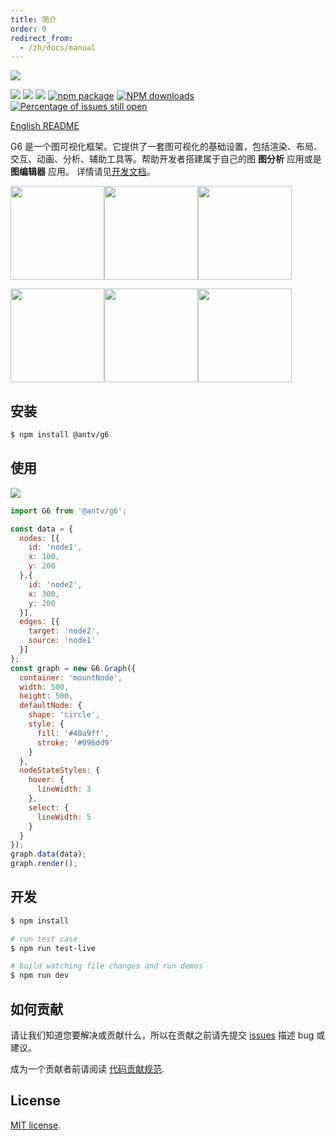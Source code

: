 ```yaml
---
title: 简介
order: 0
redirect_from:
  - /zh/docs/manual
---
```


![](https://user-images.githubusercontent.com/6113694/45008751-ea465300-b036-11e8-8e2a-166cbb338ce2.png)

[![](https://img.shields.io/travis/antvis/g6.svg)](https://travis-ci.org/antvis/g6)
![](https://img.shields.io/badge/language-javascript-red.svg)
![](https://img.shields.io/badge/license-MIT-000000.svg)
[![npm package](https://img.shields.io/npm/v/@antv/g6.svg)](https://www.npmjs.com/package/@antv/g6)
[![NPM downloads](http://img.shields.io/npm/dm/@antv/g6.svg)](https://npmjs.org/package/@antv/g6)
[![Percentage of issues still open](http://isitmaintained.com/badge/open/antvis/g6.svg)](http://isitmaintained.com/project/antvis/g6 "Percentage of issues still open")

[English README](README.md)

G6 是一个图可视化框架。它提供了一套图可视化的基础设置，包括渲染、布局、交互、动画、分析、辅助工具等。帮助开发者搭建属于自己的图 **图分析** 应用或是 **图编辑器** 应用。 详情请见[开发文档](https://www.yuque.com/antv/g6/intro)。

<img src="https://user-images.githubusercontent.com/6113694/44995293-02858600-afd5-11e8-840c-349e4730d63d.gif" height=150><img src="https://cdn.nlark.com/yuque/0/2018/gif/93506/1535955277773-840190f8-836a-4bd6-875a-b3a18e6cebf1.gif" height=150><img src="https://user-images.githubusercontent.com/6113694/44995332-2ba61680-afd5-11e8-8cab-db0e9d08ceb7.gif" height=150>

<img src="https://gw.alipayobjects.com/zos/rmsportal/HQxYguinFOMIXrGQOABY.gif" height=150><img src="https://gw.alipayobjects.com/zos/rmsportal/nAugyFgrbrUWPmDIDiQm.gif" height=150><img src="https://cdn.nlark.com/yuque/0/2019/gif/174835/1552990627466-92a4ce23-79b2-4930-ab05-6478b56ce880.gif" height=150>

## 安装

```bash
$ npm install @antv/g6
```

## 使用

<img src="https://gw.alipayobjects.com/zos/rmsportal/qSUOQUhnRrHCLvEjhZGP.png" />

```js
import G6 from '@antv/g6';

const data = {
  nodes: [{
    id: 'node1',
    x: 100,
    y: 200
  },{
    id: 'node2',
    x: 300,
    y: 200
  }],
  edges: [{
    target: 'node2',
    source: 'node1'
  }]
};
const graph = new G6.Graph({
  container: 'mountNode',
  width: 500,
  height: 500,
  defaultNode: {
    shape: 'circle',
    style: {
      fill: '#40a9ff',
      stroke: '#096dd9'
    }
  },
  nodeStateStyles: {
    hover: {
      lineWidth: 3
    },
    select: {
      lineWidth: 5
    }
  }
});
graph.data(data);
graph.render();
```

## 开发

```bash
$ npm install

# run test case
$ npm run test-live

# build watching file changes and run demos
$ npm run dev
```

## 如何贡献

请让我们知道您要解决或贡献什么，所以在贡献之前请先提交 [issues](https://github.com/antvis/g6/issues) 描述 bug 或建议。

成为一个贡献者前请阅读 [代码贡献规范](https://github.com/antvis/g6/blob/master/CONTRIBUTING.zh-CN.md).

## License

[MIT license](./LICENSE).

